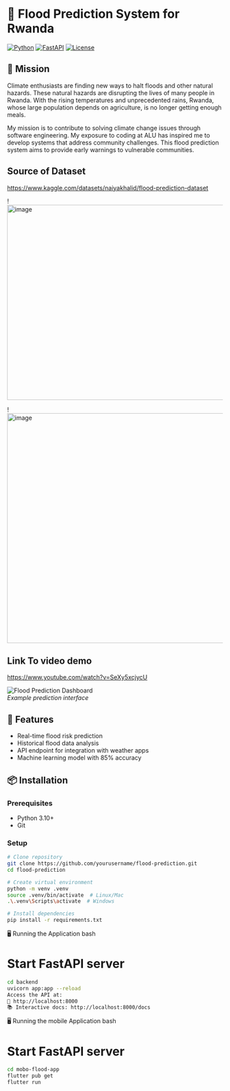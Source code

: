 # 🌊 Flood Prediction System for Rwanda

[![Python](https://img.shields.io/badge/Python-3.10+-blue.svg)](https://www.python.org/)
[![FastAPI](https://img.shields.io/badge/FastAPI-0.109-green.svg)](https://fastapi.tiangolo.com/)
[![License](https://img.shields.io/badge/License-MIT-yellow.svg)](LICENSE)

## 🎯 Mission
Climate enthusiasts are finding new ways to halt floods and other natural hazards. These natural hazards are disrupting the lives of many people in Rwanda. With the rising temperatures and unprecedented rains, Rwanda, whose large population depends on agriculture, is no longer getting enough meals. 

My mission is to contribute to solving climate change issues through software engineering. My exposure to coding at ALU has inspired me to develop systems that address community challenges. This flood prediction system aims to provide early warnings to vulnerable communities.

## Source of Dataset
https://www.kaggle.com/datasets/naiyakhalid/flood-prediction-dataset

!<img width="694" height="456" alt="image" src="https://github.com/user-attachments/assets/278236e2-4203-406c-a2c0-6834afa6b527" />

!<img width="690" height="537" alt="image" src="https://github.com/user-attachments/assets/e534ba1b-0396-44a6-89d7-2970c723fcf4" />

## Link To video demo
https://www.youtube.com/watch?v=SeXy5xcjycU

![Flood Prediction Dashboard](screenshots/dashboard.png)  
*Example prediction interface*

## 🚀 Features
- Real-time flood risk prediction
- Historical flood data analysis
- API endpoint for integration with weather apps
- Machine learning model with 85% accuracy

## 📦 Installation

### Prerequisites
- Python 3.10+
- Git

### Setup
```bash
# Clone repository
git clone https://github.com/yourusername/flood-prediction.git
cd flood-prediction

# Create virtual environment
python -m venv .venv
source .venv/bin/activate  # Linux/Mac
.\.venv\Scripts\activate  # Windows

# Install dependencies
pip install -r requirements.txt

```
🖥️ Running the Application
bash
# Start FastAPI server
```bash
cd backend
uvicorn app:app --reload
Access the API at:
🔗 http://localhost:8000
📚 Interactive docs: http://localhost:8000/docs
```

🖥️ Running the mobile Application
bash
# Start FastAPI server
```bash
cd mobo-flood-app
flutter pub get
flutter run
```

